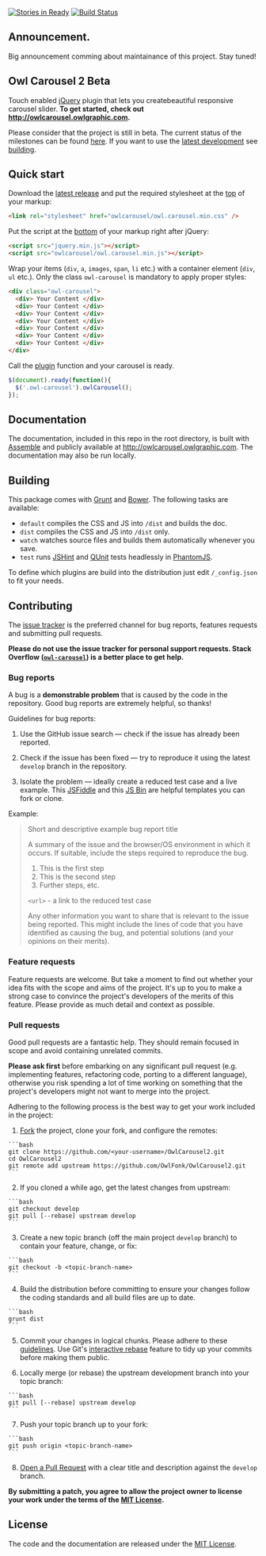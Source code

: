 [![Stories in Ready](https://badge.waffle.io/smashingboxes/OwlCarousel2.png?label=ready&title=Ready)](http://waffle.io/smashingboxes/OwlCarousel2)
[![Build Status](https://travis-ci.org/smashingboxes/OwlCarousel2.svg)](https://travis-ci.org/smashingboxes/OwlCarousel2)

## Announcement.

Big announcement comming about maintainance of this project.  Stay tuned!

## Owl Carousel 2 Beta

Touch enabled [jQuery](http://jquery.com/) plugin that lets you createbeautiful responsive carousel slider. **To get started, check out http://owlcarousel.owlgraphic.com.**

Please consider that the project is still in beta. The current status of the milestones can be found [here](https://github.com/OwlFonk/OwlCarousel2/milestones). If you want to use the [latest development](https://github.com/OwlFonk/OwlCarousel2/archive/develop.zip) see [building](#building).

## Quick start

Download the [latest release](http://owlcarousel.owlgraphic.com/download/owl.carousel.zip) and put the required stylesheet at the [top](https://developer.yahoo.com/performance/rules.html#css_top) of your markup:

```html
<link rel="stylesheet" href="owlcarousel/owl.carousel.min.css" />
```

Put the script at the [bottom](https://developer.yahoo.com/performance/rules.html#js_bottom) of your markup right after jQuery:

```html
<script src="jquery.min.js"></script>
<script src="owlcarousel/owl.carousel.min.js"></script>
```

Wrap your items (`div`, `a`, `images`, `span`, `li` etc.) with a container element (`div`, `ul` etc.). Only the class `owl-carousel` is mandatory to apply proper styles:

```html
<div class="owl-carousel">
  <div> Your Content </div>
  <div> Your Content </div>
  <div> Your Content </div>
  <div> Your Content </div>
  <div> Your Content </div>
  <div> Your Content </div>
  <div> Your Content </div>
</div>
```

Call the [plugin](http://learn.jquery.com/plugins/) function and your carousel is ready.

```javascript
$(document).ready(function(){
  $('.owl-carousel').owlCarousel();
});
```

## Documentation

The documentation, included in this repo in the root directory, is built with [Assemble](http://assemble.io/) and publicly available at http://owlcarousel.owlgraphic.com. The documentation may also be run locally.

## Building

This package comes with [Grunt](http://gruntjs.com/) and [Bower](http://bower.io/). The following tasks are available:

  * `default` compiles the CSS and JS into `/dist` and builds the doc.
  * `dist` compiles the CSS and JS into `/dist` only.
  * `watch` watches source files and builds them automatically whenever you save.
  * `test` runs [JSHint](http://www.jshint.com/) and [QUnit](http://qunitjs.com/) tests headlessly in [PhantomJS](http://phantomjs.org/).

To define which plugins are build into the distribution just edit `/_config.json` to fit your needs.

## Contributing

The [issue tracker](https://github.com/OwlFonk/OwlCarousel2/issues) is the preferred channel for bug reports, features requests and submitting pull requests.

**Please do not use the issue tracker for personal support requests. Stack Overflow ([`owl-carousel`](http://stackoverflow.com/questions/tagged/owl-carousel)) is a better place to get help.**

### Bug reports

A bug is a **demonstrable problem** that is caused by the code in the repository. Good bug reports are extremely helpful, so thanks!

Guidelines for bug reports:

  1. Use the GitHub issue search — check if the issue has already been reported.

  2. Check if the issue has been fixed — try to reproduce it using the latest `develop` branch in the repository.

  3. Isolate the problem — ideally create a reduced test case and a live example. This [JSFiddle](http://jsfiddle.net/eqbL6vLb/) and this [JS Bin](http://jsbin.com/xuxozu/1) are helpful templates you can fork or clone.

Example:

> Short and descriptive example bug report title
> 
> A summary of the issue and the browser/OS environment in which it occurs. If suitable, include the steps required to reproduce the bug.
> 
>   1. This is the first step
>   2. This is the second step
>   3. Further steps, etc.
> 
> `<url>` - a link to the reduced test case
> 
> Any other information you want to share that is relevant to the issue being reported. This might include the lines of code that you have identified as causing the bug, and potential solutions (and your opinions on their merits).

### Feature requests

Feature requests are welcome. But take a moment to find out whether your idea fits with the scope and aims of the project. It's up to you to make a strong case to convince the project's developers of the merits of this feature. Please provide as much detail and context as possible.

### Pull requests

Good pull requests are a fantastic help. They should remain focused in scope and avoid containing unrelated commits.

**Please ask first** before embarking on any significant pull request (e.g. implementing features, refactoring code, porting to a different language), otherwise you risk spending a lot of time working on something that the project's developers might not want to merge into the project.

Adhering to the following process is the best way to get your work included in the project:

  1. [Fork](http://help.github.com/fork-a-repo/) the project, clone your fork, and configure the remotes:

    ```bash
    git clone https://github.com/<your-username>/OwlCarousel2.git
    cd OwlCarousel2
    git remote add upstream https://github.com/OwlFonk/OwlCarousel2.git
    ```

  2. If you cloned a while ago, get the latest changes from upstream:

    ```bash
    git checkout develop
    git pull [--rebase] upstream develop
    ```

  3. Create a new topic branch (off the main project `develop` branch) to contain your feature, change, or fix:

    ```bash
    git checkout -b <topic-branch-name>
    ```

  4. Build the distribution before committing to ensure your changes follow the coding standards and all build files are up to date.

    ```bash
    grunt dist
    ```

  5. Commit your changes in logical chunks. Please adhere to these [guidelines](http://tbaggery.com/2008/04/19/a-note-about-git-commit-messages.html). Use Git's [interactive rebase](https://help.github.com/articles/interactive-rebase) feature to tidy up your commits before making them public.

  6. Locally merge (or rebase) the upstream development branch into your topic branch:

    ```bash
    git pull [--rebase] upstream develop
    ```

  7. Push your topic branch up to your fork:

    ```bash
    git push origin <topic-branch-name>
    ```

  8. [Open a Pull Request](https://help.github.com/articles/using-pull-requests/) with a clear title and description against the `develop` branch.

**By submitting a patch, you agree to allow the project owner to
license your work under the terms of the [MIT License](LICENSE).**

## License

The code and the documentation are released under the [MIT License](LICENSE).

